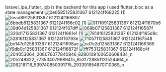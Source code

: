 laravel_ipa_flutter_job is the backend for this app
i used flutter_bloc as a state management
![0e0585125831367 612124f168225 (1)](https://user-images.githubusercontent.com/14231362/132735594-6f6d8a51-d7ae-4cf5-87ad-07907e7d9723.jpg)
![5ead89125831367 612124f166807](https://user-images.githubusercontent.com/14231362/132735612-57d0c4db-d2fc-45d6-baa9-d5d95ef8ea3f.jpg)
![8bbdb6125831367 612124f166c02 (1)](https://user-images.githubusercontent.com/14231362/132735618-043d79fd-d4e4-4ac7-8a9d-47633c0147d4.jpg)
![017f09125831367 612124f1670b6](https://user-images.githubusercontent.com/14231362/132735624-26593338-388b-485e-8ac1-eff97de80a4b.jpg)
![39d04d125831367 612124f167dff](https://user-images.githubusercontent.com/14231362/132735627-c64ec67e-0268-49be-b4a5-a34a45eb2337.jpg)
![068b07125831367 612124f16587f](https://user-images.githubusercontent.com/14231362/132735628-c2d0089e-31a3-4a8f-9650-0ea3f30df998.jpg)
![320d17125831367 612124f1661e1 (1)](https://user-images.githubusercontent.com/14231362/132735631-dfe8b1a7-c2de-4bc3-8ac0-701b8558cb26.jpg)
![7814f6125831367 612124f165d9c](https://user-images.githubusercontent.com/14231362/132735636-91d9bcfc-f598-4b4d-b7a3-d8692c5005b7.jpg)
![528161125831367 612124f16793e](https://user-images.githubusercontent.com/14231362/132735637-8d70bba2-7a76-4412-951f-5a26c2d001f1.jpg)
![710571125831367 612124f167548](https://user-images.githubusercontent.com/14231362/132735639-e9bb05e6-86fe-4a40-afe1-ddbc6fce9f4b.jpg)
![be147d125831367 612124f1698ae](https://user-images.githubusercontent.com/14231362/132735641-ddf82291-0094-434d-9f9d-3a89e4efecab.jpg)
![cd7e2d125831367 612124f169369](https://user-images.githubusercontent.com/14231362/132735642-a5743a37-695d-4860-a32a-ac0c860e865e.jpg)
![f9db0c125831367 612124f16872f](https://user-images.githubusercontent.com/14231362/132735643-5a92c7a8-c7d2-45e1-8f88-c1a7d314d54c.jpg)
![fff753125831367 612124f168c4f](https://user-images.githubusercontent.com/14231362/132735645-7ee7ea5e-4462-4b39-b78c-205ea87a8474.jpg)
![204053064_208076077840846_8280109100650608434_n](https://user-images.githubusercontent.com/14231362/132735692-935995b6-576b-4af7-b91b-6e69d9cd5212.jpg)
![205248822_773534079989415_8531728851131524464_n](https://user-images.githubusercontent.com/14231362/132735697-f9b7a2e1-3fb4-4a24-9a9f-184f553e384d.jpg)
![206218716_539740850391715_293391854870710369_n](https://user-images.githubusercontent.com/14231362/132735700-bf74c345-70b1-47b5-b126-378b0e4be842.jpg)
